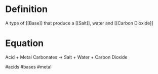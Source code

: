 # Definition
A type of [[Base]] that produce a [[Salt]], water and [[Carbon Dioxide]]

# Equation
Acid     +     Metal Carbonates     →     Salt     +     Water     +     Carbon Dioxide


#acids 
#bases 
#metal